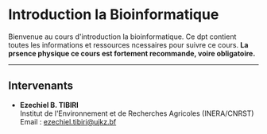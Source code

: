 # Introduction  la Bioinformatique

Bienvenue au cours d'introduction  la bioinformatique. Ce dpt contient toutes les informations et ressources ncessaires pour suivre ce cours. **La prsence physique  ce cours est fortement recommande, voire obligatoire.**

---

## Intervenants
- **Ezechiel B. TIBIRI**  
  Institut de l'Environnement et de Recherches Agricoles (INERA/CNRST)  
  Email : [ezechiel.tibiri@ujkz.bf](mailto:ezechiel.tibiri@ujkz.bf)
